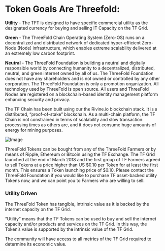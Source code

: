 # Token Goals Are Threefold:

**Utility** - The TFT is designed to have specific commercial utility as the designated currency for buying and selling IT Capacity on the TF Grid. 

**Green** - The ThreeFold Chain Operating System (Zero-OS) runs on a decentralized and distributed network of dedicated hyper-efficient Zero-Node (Node) infrastructure, which enables extreme scalability delivered at an extremely low carbon footprint.

**Neutral** - The ThreeFold Foundation is building a neutral and digitally responsible world by connecting humanity to a decentralized, distributed, neutral, and green internet owned by all of us. The ThreeFold Foundation does not have any shareholders and is not owned or controlled by any other corporation. The ThreeFold Foundation is only a promotion organization. All technology used by ThreeFold is open source. All users and ThreeFold Nodes are registered on a blockchain-based identity management platform enhancing security and privacy.  ​

The TF Chain has been built using our the Rivine.io blockchain stack. It is a distributed, “proof-of-stake” blockchain.  As a multi-chain platform, the TF Chain is not constrained in terms of scalability and slow transaction processing times as others are, and it does not consume huge  amounts of energy for mining purposes.


![Image](https://github.com/threefoldfoundation/info_tokens/blob/master/docs/img/token_cycle.png?raw=true)


ThreeFold Tokens can be bought from any of the ThreeFold Farmers or by means of Ripple, Ethereum or Bitcoin using the TF Exchange. The TF Grid launched at the end of March 2018 and the first group of TF Farmers agreed to sell Tokens at a price higher than US $0.10 per Token for at least the first month. This ensures a Token launching price of $0.10.  Please contact the ThreeFold Foundation if you would like to purchase TF asset-backed utility Tokens now, and we can point you to Farmers who are willing to sell.






### Utility Driven
The ThreeFold Token has tangible, intrinsic value as it is backed by the internet capacity on the TF Grid. 

“Utility” means that the TF Tokens can be used to buy and sell the internet capacity and/or products and services on the TF Grid. In this way, the Token’s value is supported by the intrinsic value of the TF Grid.

The community will have access to all metrics of the TF Grid required to determine its economic value.
